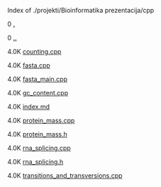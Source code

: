 Index of ./projekti/Bioinformatika prezentacija/cpp

0 [.](.)

0 [..](..)

4.0K [counting.cpp](counting.cpp)

4.0K [fasta.cpp](fasta.cpp)

4.0K [fasta_main.cpp](fasta_main.cpp)

4.0K [gc_content.cpp](gc_content.cpp)

4.0K [index.md](index.md)

4.0K [protein_mass.cpp](protein_mass.cpp)

4.0K [protein_mass.h](protein_mass.h)

4.0K [rna_splicing.cpp](rna_splicing.cpp)

4.0K [rna_splicing.h](rna_splicing.h)

4.0K [transitions_and_transversions.cpp](transitions_and_transversions.cpp)

